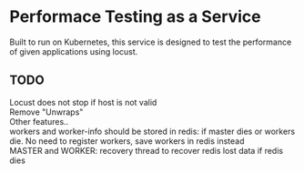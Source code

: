 # Performace Testing as a Service
Built to run on Kubernetes, this service is designed to test the performance of given applications using locust.
## TODO
Locust does not stop if host is not valid<br>
Remove "Unwraps"<br>
Other features..<br>
workers and worker-info should be stored in redis: if master dies or workers die. No need to register workers, save workers in redis instead<br>
MASTER and WORKER: recovery thread to recover redis lost data if redis dies